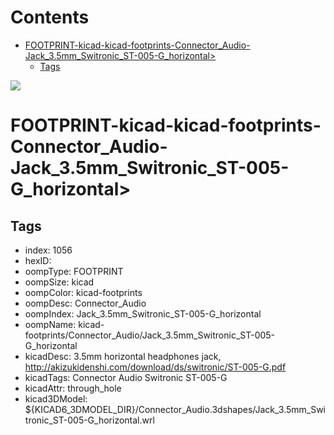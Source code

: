 



Contents
========

* [FOOTPRINT-kicad-kicad-footprints-Connector_Audio-Jack_3.5mm_Switronic_ST-005-G_horizontal>](#footprint-kicad-kicad-footprints-connector_audio-jack_35mm_switronic_st-005-g_horizontal)
	* [Tags](#tags)
  
![][im]
# FOOTPRINT-kicad-kicad-footprints-Connector_Audio-Jack_3.5mm_Switronic_ST-005-G_horizontal>

## Tags

- index: 1056
- hexID: 
- oompType: FOOTPRINT
- oompSize: kicad
- oompColor: kicad-footprints
- oompDesc: Connector_Audio
- oompIndex: Jack_3.5mm_Switronic_ST-005-G_horizontal
- oompName: kicad-footprints/Connector_Audio/Jack_3.5mm_Switronic_ST-005-G_horizontal
- kicadDesc: 3.5mm horizontal headphones jack, http://akizukidenshi.com/download/ds/switronic/ST-005-G.pdf
- kicadTags: Connector Audio Switronic ST-005-G
- kicadAttr: through_hole
- kicad3DModel: ${KICAD6_3DMODEL_DIR}/Connector_Audio.3dshapes/Jack_3.5mm_Switronic_ST-005-G_horizontal.wrl



[im]: image.png
